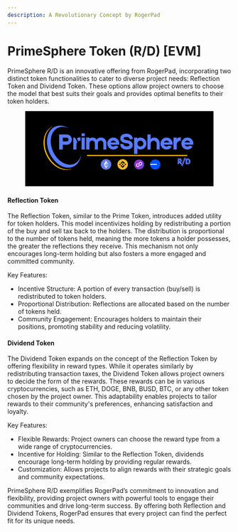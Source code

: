 ```yaml
---
description: A Revolutionary Concept by RogerPad
---
```


# PrimeSphere Token  (R/D) \[EVM]

PrimeSphere R/D is an innovative offering from RogerPad, incorporating two distinct token functionalities to cater to diverse project needs: Reflection Token and Dividend Token. These options allow project owners to choose the model that best suits their goals and provides optimal benefits to their token holders.

<figure><img src="../../../.gitbook/assets/20 (1).png" alt=""><figcaption></figcaption></figure>

#### Reflection Token

The Reflection Token, similar to the Prime Token, introduces added utility for token holders. This model incentivizes holding by redistributing a portion of the buy and sell tax back to the holders. The distribution is proportional to the number of tokens held, meaning the more tokens a holder possesses, the greater the reflections they receive. This mechanism not only encourages long-term holding but also fosters a more engaged and committed community.

Key Features:

* Incentive Structure: A portion of every transaction (buy/sell) is redistributed to token holders.
* Proportional Distribution: Reflections are allocated based on the number of tokens held.
* Community Engagement: Encourages holders to maintain their positions, promoting stability and reducing volatility.

#### Dividend Token

The Dividend Token expands on the concept of the Reflection Token by offering flexibility in reward types. While it operates similarly by redistributing transaction taxes, the Dividend Token allows project owners to decide the form of the rewards. These rewards can be in various cryptocurrencies, such as ETH, DOGE, BNB, BUSD, BTC, or any other token chosen by the project owner. This adaptability enables projects to tailor rewards to their community's preferences, enhancing satisfaction and loyalty.

Key Features:

* Flexible Rewards: Project owners can choose the reward type from a wide range of cryptocurrencies.
* Incentive for Holding: Similar to the Reflection Token, dividends encourage long-term holding by providing regular rewards.
* Customization: Allows projects to align rewards with their strategic goals and community expectations.

PrimeSphere R/D exemplifies RogerPad’s commitment to innovation and flexibility, providing project owners with powerful tools to engage their communities and drive long-term success. By offering both Reflection and Dividend Tokens, RogerPad ensures that every project can find the perfect fit for its unique needs.
